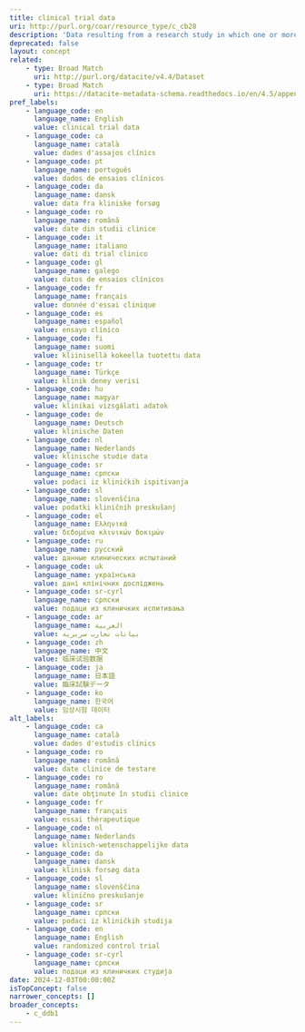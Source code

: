 ```yaml
---
title: clinical trial data
uri: http://purl.org/coar/resource_type/c_cb28
description: 'Data resulting from a research study in which one or more human subjects are prospectively assigned to one or more interventions (which may include placebo or other control) to evaluate the effects of those interventions on health-related biomedical or behavioral outcomes. [Source: Adapted from https://grants.nih.gov/policy/clinical-trials/definition.htm]'
deprecated: false
layout: concept
related:
    - type: Broad Match
      uri: http://purl.org/datacite/v4.4/Dataset
    - type: Broad Match
      uri: https://datacite-metadata-schema.readthedocs.io/en/4.5/appendices/appendix-1/resourceTypeGeneral/#studyregistration
pref_labels:
    - language_code: en
      language_name: English
      value: clinical trial data
    - language_code: ca
      language_name: català
      value: dades d'assajos clínics
    - language_code: pt
      language_name: português
      value: dados de ensaios clínicos
    - language_code: da
      language_name: dansk
      value: data fra kliniske forsøg
    - language_code: ro
      language_name: română
      value: date din studii clinice
    - language_code: it
      language_name: italiano
      value: dati di trial clinico
    - language_code: gl
      language_name: galego
      value: datos de ensaios clínicos
    - language_code: fr
      language_name: français
      value: donnée d'essai clinique
    - language_code: es
      language_name: español
      value: ensayo clínico
    - language_code: fi
      language_name: suomi
      value: kliinisellä kokeella tuotettu data
    - language_code: tr
      language_name: Türkçe
      value: klinik deney verisi
    - language_code: hu
      language_name: magyar
      value: klinikai vizsgálati adatok
    - language_code: de
      language_name: Deutsch
      value: klinische Daten
    - language_code: nl
      language_name: Nederlands
      value: klinische studie data
    - language_code: sr
      language_name: српски
      value: podaci iz kliničkih ispitivanja
    - language_code: sl
      language_name: slovenščina
      value: podatki kliničnih preskušanj
    - language_code: el
      language_name: Ελληνικά
      value: δεδομένα κλινικών δοκιμών
    - language_code: ru
      language_name: русский
      value: данные клинических испытаний
    - language_code: uk
      language_name: українська
      value: дані клінічних досліджень
    - language_code: sr-cyrl
      language_name: српски
      value: подаци из клиничких испитивања
    - language_code: ar
      language_name: العربية
      value: بيانات تجارب سريرية
    - language_code: zh
      language_name: 中文
      value: 临床试验数据
    - language_code: ja
      language_name: 日本語
      value: 臨床試験データ
    - language_code: ko
      language_name: 한국어
      value: 임상시험 데이터
alt_labels:
    - language_code: ca
      language_name: català
      value: dades d'estudis clínics
    - language_code: ro
      language_name: română
      value: date clinice de testare
    - language_code: ro
      language_name: română
      value: date obţinute în studii clinice
    - language_code: fr
      language_name: français
      value: essai thérapeutique
    - language_code: nl
      language_name: Nederlands
      value: klinisch-wetenschappelijke data
    - language_code: da
      language_name: dansk
      value: klinisk forsøg data
    - language_code: sl
      language_name: slovenščina
      value: klinično preskušanje
    - language_code: sr
      language_name: српски
      value: podaci iz kliničkih studija
    - language_code: en
      language_name: English
      value: randomized control trial
    - language_code: sr-cyrl
      language_name: српски
      value: подаци из клиничких студија
date: 2024-12-03T00:00:00Z
isTopConcept: false
narrower_concepts: []
broader_concepts:
    - c_ddb1
---
```


